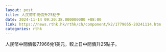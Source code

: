 ```yaml
---
layout: post
title: 人民幣中間價升25點子
date: 2024-11-14 09:20:38.000000000 +08:00
link: https://news.rthk.hk/rthk/ch/component/k2/1779055-20241114.htm
categories: rthk
---
```


人民幣中間價報7.1966兌1美元，較上日中間價升25點子。
